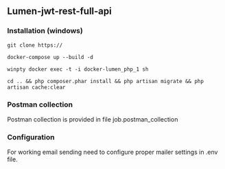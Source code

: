 ## Lumen-jwt-rest-full-api

### Installation (windows)
`git clone https://`

`docker-compose up --build -d`

`winpty docker exec -t -i docker-lumen_php_1 sh`

`cd .. && php composer.phar install && php artisan migrate && php artisan cache:clear`

### Postman collection

Postman collection is provided in file job.postman_collection

### Configuration

For working email sending need to configure proper mailer settings in .env file.